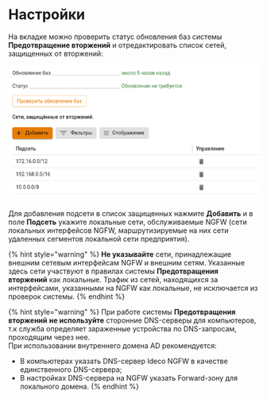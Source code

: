 # Настройки

На вкладке можно проверить статус обновления баз системы **Предотвращение вторжений** и отредактировать список сетей, защищенных от вторжений:

![](/.gitbook/assets/ips16.png)

Для добавления подсети в список защищенных нажмите **Добавить** и в поле **Подсеть** укажите локальные сети, обслуживаемые NGFW (сети локальных интерфейсов NGFW, маршрутизируемые на них сети удаленных сегментов локальной сети предприятия).

{% hint style="warning" %}
**Не указывайте** сети, принадлежащие внешним сетевым интерфейсам NGFW и внешним сетям. Указанные здесь сети участвуют в правилах системы **Предотвращения вторжений** как локальные. Трафик из сетей, находящихся за интерфейсами, указанными на NGFW как локальные, не исключается из проверок системы. 
{% endhint %}

{% hint style="warning" %}
При работе системы **Предотвращения вторжений** **не используйте** сторонние DNS-серверы для компьютеров, т.к служба определяет зараженные устройства по DNS-запросам, проходящим через нее. \
При использовании внутреннего домена AD рекомендуется:

* В компьютерах указать DNS-сервер Ideco NGFW в качестве единственного DNS-сервера;
* В настройках DNS-сервера на NGFW указать Forward-зону для локального домена.
{% endhint %}